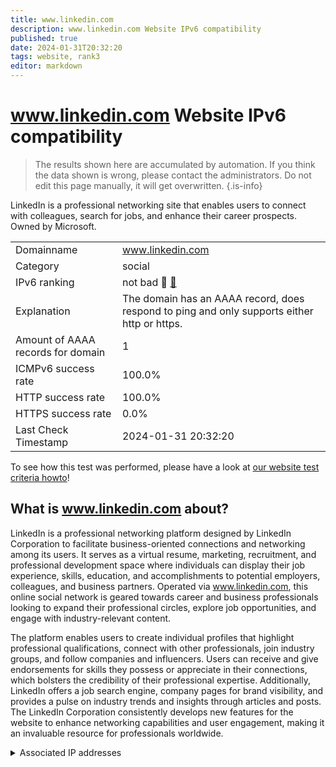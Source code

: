 ```yaml
---
title: www.linkedin.com
description: www.linkedin.com Website IPv6 compatibility
published: true
date: 2024-01-31T20:32:20
tags: website, rank3
editor: markdown
---
```


# www.linkedin.com Website IPv6 compatibility

> The results shown here are accumulated by automation. If you think the data shown is wrong, please contact the administrators. 
> Do not edit this page manually, it will get overwritten.
{.is-info}

LinkedIn is a professional networking site that enables users to connect with colleagues, search for jobs, and enhance their career prospects. Owned by Microsoft.


|   |   |
| - | - |
| Domainname | www.linkedin.com
| Category | social |
| IPv6 ranking | not bad :3rd_place_medal: [🔗](/howto/ranking) |
| Explanation | The domain has an AAAA record, does respond to ping and only supports either http or https. |
| Amount of AAAA records for domain | 1 |
| ICMPv6 success rate | 100.0%|
| HTTP success rate | 100.0% |
| HTTPS success rate | 0.0% |
| Last Check Timestamp | 2024-01-31 20:32:20 |

To see how this test was performed, please have a look at [our website test criteria howto](/howto/testcriteria/website)!


## What is www.linkedin.com about?
LinkedIn is a professional networking platform designed by LinkedIn Corporation to facilitate business-oriented connections and networking among its users. It serves as a virtual resume, marketing, recruitment, and professional development space where individuals can display their job experience, skills, education, and accomplishments to potential employers, colleagues, and business partners. Operated via www.linkedin.com, this online social network is geared towards career and business professionals looking to expand their professional circles, explore job opportunities, and engage with industry-relevant content.

The platform enables users to create individual profiles that highlight professional qualifications, connect with other professionals, join industry groups, and follow companies and influencers. Users can receive and give endorsements for skills they possess or appreciate in their connections, which bolsters the credibility of their professional expertise. Additionally, LinkedIn offers a job search engine, company pages for brand visibility, and provides a pulse on industry trends and insights through articles and posts. The LinkedIn Corporation consistently develops new features for the website to enhance networking capabilities and user engagement, making it an invaluable resource for professionals worldwide.



<details>
<summary>Associated IP addresses</summary>

2620:1ec:21::14

</details>
